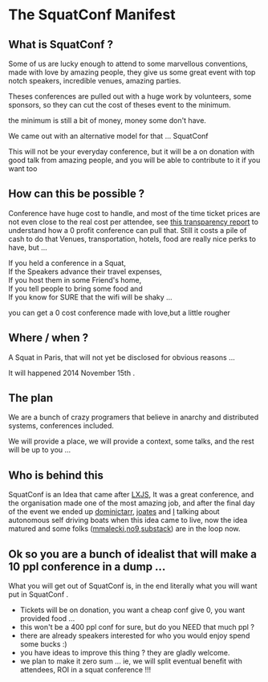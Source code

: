 # The SquatConf Manifest 

## What is SquatConf ?

Some of us are lucky enough to attend to some marvellous conventions, made with love by amazing people, they give us some great event with top notch speakers, incredible venues, amazing parties.

Theses conferences are pulled out with a huge work by volunteers, some sponsors, so they can cut the cost of theses event to the minimum.

the minimum is still a bit of money, money some don't have.

We came out with an alternative model for that ... SquatConf 

This will not be your everyday conference, but it will be a on donation with good talk from amazing people, and you will be able to contribute to it if you want too 

## How can this be possible ?

Conference have huge cost to handle, and most of the time ticket prices are not even close to the real cost per attendee, see [this transparency report](http://2014.lxjs.org/about/) to understand how a 0 profit conference can pull that. Still it costs a pile of cash to do that
Venues, transportation, hotels, food are really nice perks to have, but ...  

If you held a conference in a Squat,  
If the Speakers advance their travel expenses,  
If you host them in some Friend's home,  
If you tell people to bring some food and   
If you know for SURE that the wifi will be shaky ...  

you can get a 0 cost conference made with love,but a little rougher

## Where / when ?

A Squat in Paris, that will not yet be disclosed for obvious reasons ...

It will happened 2014 November 15th .

## The plan

We are a bunch of crazy programers that believe in anarchy and distributed systems, conferences included.

We will provide a place, we will provide a context, some talks, and the rest will be up to you ...

## Who is behind this

SquatConf is an Idea that came after [LXJS](http://2014.lxjs.org/), It was a great conference, and the organisation made one of the most amazing job, and after the final day of the event we ended up [dominictarr](https://github.com/dominictarr), [joates](https://github.com/joates) and [I](https://github.com/gorhgorh) talking about autonomous self driving boats when this idea came to live, now the idea matured and some folks ([mmalecki](https://github.com/mmalecki),[no9](https://github.com/no9/),[substack](https://github.com/substack/)) are in the loop now.

## Ok so you are a bunch of idealist that will make a 10 ppl conference in a dump ...

What you will get out of SquatConf is, in the end literally what you will want put in SquatConf .

- Tickets will be on donation, you want a cheap conf give 0, you want provided food ...
- this won't be a 400 ppl conf for sure, but do you NEED that much ppl ?
- there are already speakers interested for who you would enjoy spend some bucks :)
- you have ideas to improve this thing ? they are gladly welcome. 
- we plan to make it zero sum ... ie, we will split eventual benefit with attendees, ROI in a squat conference !!!

